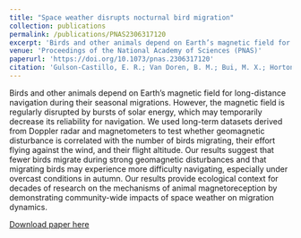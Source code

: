 ```yaml
---
title: "Space weather disrupts nocturnal bird migration"
collection: publications
permalink: /publications/PNAS2306317120
excerpt: 'Birds and other animals depend on Earth’s magnetic field for long-distance navigation during their seasonal migrations. However, the magnetic field is regularly disrupted by bursts of solar energy, which may temporarily decrease its reliability for navigation. We used long-term datasets derived from Doppler radar and magnetometers to test whether geomagnetic disturbance is correlated with the number of birds migrating, their effort flying against the wind, and their flight altitude. Our results suggest that fewer birds migrate during strong geomagnetic disturbances and that migrating birds may experience more difficulty navigating, especially under overcast conditions in autumn. Our results provide ecological context for decades of research on the mechanisms of animal magnetoreception by demonstrating community-wide impacts of space weather on migration dynamics.'
venue: 'Proceedings of the National Academy of Sciences (PNAS)'
paperurl: 'https://doi.org/10.1073/pnas.2306317120'
citation: 'Gulson-Castillo, E. R.; Van Doren, B. M.; Bui, M. X.; Horton, K. G.; Li, J.; Moldwin, M. B.; Shedden, K.; Welling, D. T.; Winger, B. M. (2023) Space weather disrupts nocturnal bird migration. Proceedings of the National Academy of Sciences. 120(42). https://doi.org/10.1073/pnas.2306317120'
---
```

Birds and other animals depend on Earth’s magnetic field for long-distance navigation during their seasonal migrations. However, the magnetic field is regularly disrupted by bursts of solar energy, which may temporarily decrease its reliability for navigation. We used long-term datasets derived from Doppler radar and magnetometers to test whether geomagnetic disturbance is correlated with the number of birds migrating, their effort flying against the wind, and their flight altitude. Our results suggest that fewer birds migrate during strong geomagnetic disturbances and that migrating birds may experience more difficulty navigating, especially under overcast conditions in autumn. Our results provide ecological context for decades of research on the mechanisms of animal magnetoreception by demonstrating community-wide impacts of space weather on migration dynamics. 

[Download paper here](http://michellexbui.github.io/files/PNAS.2306317120.pdf)
